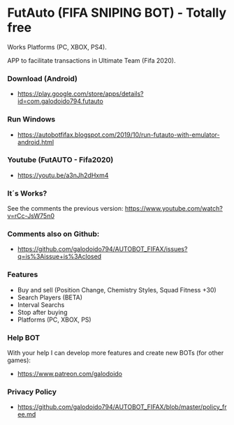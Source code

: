 # FutAuto (FIFA SNIPING BOT) - Totally free
Works Platforms (PC, XBOX, PS4).

APP to facilitate transactions in Ultimate Team (Fifa 2020).

### Download (Android)
* https://play.google.com/store/apps/details?id=com.galodoido794.futauto

### Run Windows
* https://autobotfifax.blogspot.com/2019/10/run-futauto-with-emulator-android.html

### Youtube (FutAUTO - Fifa2020)
* https://youtu.be/a3nJh2dHxm4

### It´s Works?
See the comments the previous version: https://www.youtube.com/watch?v=rCc-JsW75n0

### Comments also on Github: 
* https://github.com/galodoido794/AUTOBOT_FIFAX/issues?q=is%3Aissue+is%3Aclosed

### Features
* Buy and sell (Position Change, Chemistry Styles, Squad Fitness +30)   
* Search Players (BETA)
* Interval Searchs
* Stop after buying
* Platforms (PC, XBOX, PS)

### Help BOT
With your help I can develop more features and create new BOTs (for other games): 
* https://www.patreon.com/galodoido

### Privacy Policy
* https://github.com/galodoido794/AUTOBOT_FIFAX/blob/master/policy_free.md

